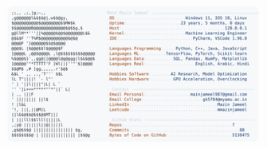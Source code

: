 <picture>
  <source srcset="https://raw.githubusercontent.com/mmazinjameel/mmazinjameel/main/dark_mode.svg?v=1743890901" media="(prefers-color-scheme: dark)">
  <img src="https://raw.githubusercontent.com/mmazinjameel/mmazinjameel/main/light_mode.svg?v=1743890901">
</picture>
